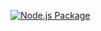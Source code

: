 [![Node.js Package](https://github.com/shewdesign/admin-panel/actions/workflows/npm-publish-github-packages.yml/badge.svg)](https://github.com/shewdesign/admin-panel/actions/workflows/npm-publish-github-packages.yml)
